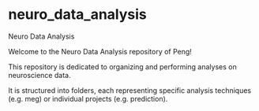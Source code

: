 # neuro_data_analysis

Neuro Data Analysis

Welcome to the Neuro Data Analysis repository of Peng! 

This repository is dedicated to organizing and performing analyses on neuroscience data. 

It is structured into folders, each representing specific analysis techniques (e.g. meg) or individual projects (e.g. prediction).

